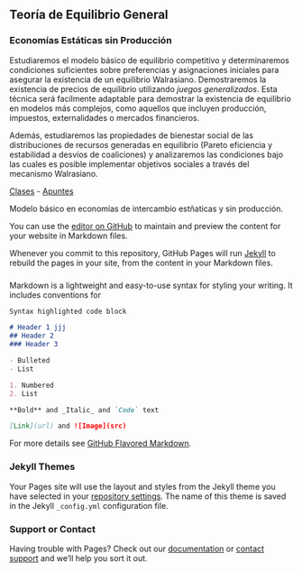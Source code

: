 ##  Teoría de Equilibrio General
### Economías Estáticas sin Producción

Estudiaremos el modelo básico de equilibrio competitivo y determinaremos condiciones suficientes sobre preferencias y asignaciones iniciales para asegurar la existencia de un equilibrio Walrasiano. Demostraremos la existencia de precios de equilibrio utilizando _juegos generalizados_. Esta técnica será facilmente adaptable para demostrar la existencia de equilibrio en modelos más complejos, como aquellos que incluyen producción, impuestos, externalidades o mercados financieros. 

Además, estudiaremos las propiedades de bienestar social de las distribuciones de recursos generadas en equilibrio (Pareto eficiencia y estabilidad a desvíos de coaliciones) y analizaremos las condiciones bajo las cuales es posible implementar objetivos sociales a través del mecanismo Walrasiano.     

[Clases](https://github.com/jptorres-martinez/jptorres-martinez.github.io/files/6683274/Micro.II.Economias.de.Intercambio.-.Equilibrio.y.Bienestar.Social.pdf)      -      [Apuntes](https://github.com/jptorres-martinez/jptorres-martinez.github.io/files/6683346/Elementos.de.Economia.Matematica.Juan.Pablo.Torres-Martinez.pdf) 










Modelo básico en economías de intercambio estñaticas y sin producción.

You can use the [editor on GitHub](https://github.com/jptorres-martinez/jptorres-martinez.github.io/edit/main/index.md) to maintain and preview the content for your website in Markdown files.

Whenever you commit to this repository, GitHub Pages will run [Jekyll](https://jekyllrb.com/) to rebuild the pages in your site, from the content in your Markdown files.


### 

Markdown is a lightweight and easy-to-use syntax for styling your writing. It includes conventions for

```markdown
Syntax highlighted code block

# Header 1 jjj
## Header 2
### Header 3

- Bulleted
- List

1. Numbered
2. List

**Bold** and _Italic_ and `Code` text

[Link](url) and ![Image](src)
```

For more details see [GitHub Flavored Markdown](https://guides.github.com/features/mastering-markdown/).

### Jekyll Themes

Your Pages site will use the layout and styles from the Jekyll theme you have selected in your [repository settings](https://github.com/jptorres-martinez/jptorres-martinez.github.io/settings/pages). The name of this theme is saved in the Jekyll `_config.yml` configuration file.

### Support or Contact

Having trouble with Pages? Check out our [documentation](https://docs.github.com/categories/github-pages-basics/) or [contact support](https://support.github.com/contact) and we’ll help you sort it out.

